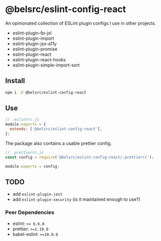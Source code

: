 # @belsrc/eslint-config-react

An opinionated collection of ESLint plugin configs I use in other projects.

* eslint-plugin-fp-jxl
* eslint-plugin-import
* eslint-plugin-jsx-a11y
* eslint-plugin-promise
* eslint-plugin-react
* eslint-plugin-react-hooks
* eslint-plugin-simple-import-sort

## Install

```bash
npm i -D @belsrc/eslint-config-react
```

## Use

```js
// .eslintrc.js
module.exports = {
  extends: ['@belsrc/eslint-config-react'],
};
```

The package also contains a usable prettier config.

```js
// .prettierrc.js
const config = require('@belsrc/eslint-config-react/.prettierrc');

module.exports = config;
```

## TODO

* add `eslint-plugin-jest`
* add `eslint-plugin-security` (is it maintained enough to use?)

### Peer Dependencies

* eslint: `>= 6.6.0`
* prettier: `>=1.19.0`
* babel-eslint: `>=10.0.0`
